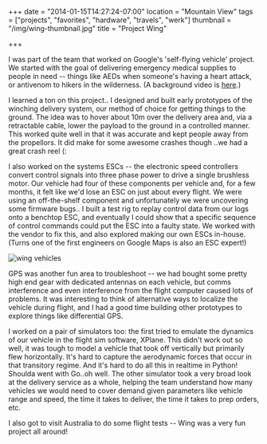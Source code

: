 +++
date = "2014-01-15T14:27:24-07:00"
location = "Mountain View"
tags = ["projects", "favorites", "hardware", "travels", "werk"]
thumbnail = "/img/wing-thumbnail.jpg"
title = "Project Wing"

+++

I was part of the team that worked on Google's 'self-flying vehicle' project.
We started with the goal of delivering emergency medical supplies to people in need --
things like AEDs when someone's having a heart attack,
or antivenom to hikers in the wilderness.
(A background video is [here](https://www.youtube.com/watch?v=cRTNvWcx9Oo).)

<!--more-->

I learned a ton on this project..
I designed and built early prototypes of the winching delivery system,
our method of choice for getting things to the ground.
The idea was to hover about 10m over the delivery area and,
via a retractable cable, lower the payload to the ground in a controlled manner.
This worked quite well in that it was accurate and kept people away from the propellors.
It did make for some awesome crashes though ..we had a great crash reel (:

I also worked on the systems ESCs -- the electronic speed controllers convert control signals
into three phase power to drive a single brushless motor.
Our vehicle had four of these components per vehicle and, for a few months,
it felt like we'd lose an ESC on just about every flight.
We were using an off-the-shelf component and unfortunately we were uncovering some firmware bugs..
I built a test rig to replay control data from our logs onto a benchtop ESC,
and eventually I could show that a specific sequence of control commands could
put the ESC into a faulty state.
We worked with the vendor to fix this, and also explored making our own ESCs in-house.
(Turns one of the first engineers on Google Maps is also an ESC expert!)

![wing vehicles](/img/wing-vehicles.png)

GPS was another fun area to troubleshoot --
we had bought some pretty high end gear with dedicated antennas on each vehicle,
but comms interference and even interference from the flight computer caused lots of problems.
It was interesting to think of alternative ways to localize the vehicle during flight,
and I had a good time building other prototypes to explore things like differential GPS.

I worked on a pair of simulators too:
the first tried to emulate the dynamics of our vehicle in the flight sim software, XPlane.
This didn't work out so well,
it was tough to model a vehicle that took off vertically but primarily flew horizontally.
It's hard to capture the aerodynamic forces that occur in that transitory regime.
And it's hard to do all this in realtime in Python!
Shoulda went with Go..oh well.
The other simulator took a very broad look at the delivery service as a whole,
helping the team understand how many vehicles we would need to cover demand
given parameters like vehicle range and speed, the time it takes to deliver,
the time it takes to prep orders, etc.

I also got to visit Australia to do some flight tests -- Wing was a very fun project all around!
